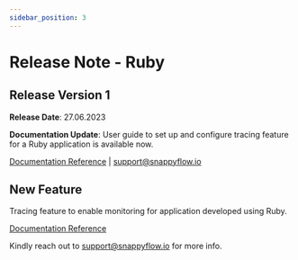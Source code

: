 ```yaml
---
sidebar_position: 3 
---
```

# Release Note - Ruby

## Release Version 1

**Release Date**: 27.06.2023

**Documentation Update**: User guide to set up and configure tracing feature for a Ruby application is available now.

[Documentation Reference](/docs/selfhosted-turbo/Tracing/ruby/overview) | [support@snappyflow.io](mailto:support@snappyflow.io)

## New Feature

Tracing feature to enable monitoring for application developed using Ruby.

[Documentation Reference](/docs/selfhosted-turbo/Tracing/ruby/overview)

Kindly reach out to [support@snappyflow.io](mailto:support@snappyflow.io) for more info.

